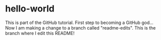 # hello-world
This is part of the GitHub tutorial. First step to becoming a GitHub god...
Now I am making a change to a branch called "readme-edits". This is the branch where I edit this README!
